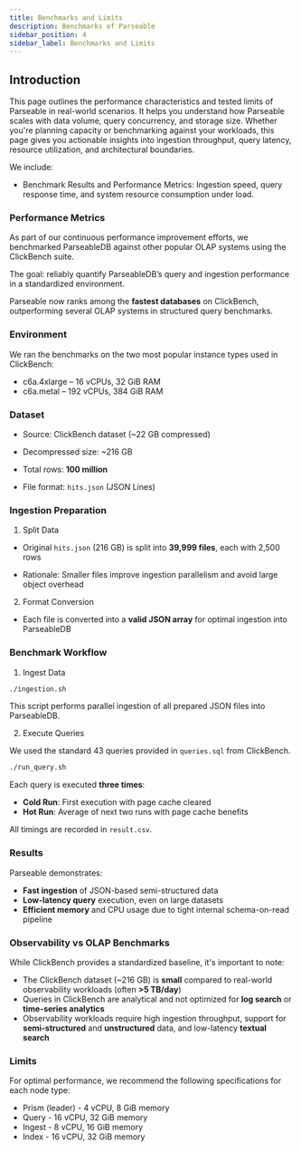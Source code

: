 ```yaml
---
title: Benchmarks and Limits
description: Benchmarks of Parseable
sidebar_position: 4
sidebar_label: Benchmarks and Limits
---
```


## Introduction

This page outlines the performance characteristics and tested limits of Parseable in real-world scenarios. It helps you understand how Parseable scales with data volume, query concurrency, and storage size. Whether you're planning capacity or benchmarking against your workloads, this page gives you actionable insights into ingestion throughput, query latency, resource utilization, and architectural boundaries.

We include:

- Benchmark Results and Performance Metrics: Ingestion speed, query response time, and system resource consumption under load.

### Performance Metrics

As part of our continuous performance improvement efforts, we benchmarked ParseableDB against other popular OLAP systems using the ClickBench suite.

The goal: reliably quantify ParseableDB’s query and ingestion performance in a standardized environment.

Parseable now ranks among the **fastest databases** on ClickBench, outperforming several OLAP systems in structured query benchmarks.

### Environment

We ran the benchmarks on the two most popular instance types used in ClickBench:

- c6a.4xlarge – 16 vCPUs, 32 GiB RAM
- c6a.metal – 192 vCPUs, 384 GiB RAM

### Dataset

- Source: ClickBench dataset (~22 GB compressed)

- Decompressed size: ~216 GB

- Total rows: **100 million**

- File format: `hits.json` (JSON Lines)

### Ingestion Preparation

1. Split Data

- Original `hits.json` (216 GB) is split into **39,999 files**, each with 2,500 rows

- Rationale: Smaller files improve ingestion parallelism and avoid large object overhead

2. Format Conversion

- Each file is converted into a **valid JSON array** for optimal ingestion into ParseableDB

### Benchmark Workflow

1. Ingest Data

```sh
./ingestion.sh
```

This script performs parallel ingestion of all prepared JSON files into ParseableDB.

2. Execute Queries

We used the standard 43 queries provided in `queries.sql` from ClickBench.

```sh
./run_query.sh
```

Each query is executed **three times**:

- **Cold Run**: First execution with page cache cleared
- **Hot Run**: Average of next two runs with page cache benefits

All timings are recorded in `result.csv`.

### Results

Parseable demonstrates:

- **Fast ingestion** of JSON-based semi-structured data
- **Low-latency query** execution, even on large datasets
- **Efficient memory** and CPU usage due to tight internal schema-on-read pipeline

### Observability vs OLAP Benchmarks

While ClickBench provides a standardized baseline, it's important to note:

- The ClickBench dataset (~216 GB) is **small** compared to real-world observability workloads (often **>5 TB/day**)
- Queries in ClickBench are analytical and not optimized for **log search** or **time-series analytics**
- Observability workloads require high ingestion throughput, support for **semi-structured** and **unstructured** data, and low-latency **textual search**

### Limits

For optimal performance, we recommend the following specifications for each node type:

- Prism (leader) - 4 vCPU, 8 GiB memory
- Query - 16 vCPU, 32 GiB memory
- Ingest - 8 vCPU, 16 GiB memory
- Index - 16 vCPU, 32 GiB memory

